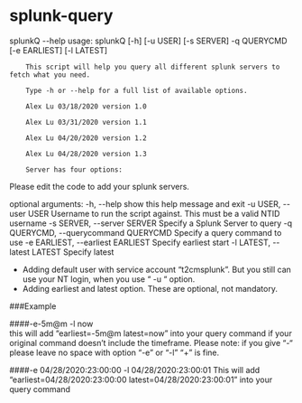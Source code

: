 # splunk-query

splunkQ --help
usage: splunkQ [-h] [-u USER] [-s SERVER] -q QUERYCMD [-e EARLIEST] [-l LATEST]
 
        This script will help you query all different splunk servers to fetch what you need.
 
        Type -h or --help for a full list of available options.
 
        Alex Lu 03/18/2020 version 1.0
 
        Alex Lu 03/31/2020 version 1.1
 
        Alex Lu 04/20/2020 version 1.2
 
        Alex Lu 04/28/2020 version 1.3
 
        Server has four options:
 
Please edit the code to add your splunk servers.
 
optional arguments:
  -h, --help            show this help message and exit
  -u USER, --user USER  Username to run the script against.  This must be a valid NTID username
  -s SERVER, --server SERVER
                        Specify a Splunk Server to query
  -q QUERYCMD, --querycommand QUERYCMD
                        Specify a query command to use
  -e EARLIEST, --earliest EARLIEST
                        Specify earliest start
  -l LATEST, --latest LATEST
                        Specify latest
                        
+ Adding default user with service account “t2cmsplunk”. But you still can use your NT login, when you use “ -u “ option.
+ Adding earliest and latest option. These are optional, not mandatory.

###Example
 
####-e-5m@m -l now  
this will add “earliest=-5m@m latest=now” into your query command if your original command doesn’t include the timeframe.
Please note: if you give “-“ please leave no space with option “-e” or “-l”
                       “+” is fine.

####-e 04/28/2020:23:00:00 -l 04/28/2020:23:00:01
This will add “earliest=04/28/2020:23:00:00 latest=04/28/2020:23:00:01” into your query command

 
